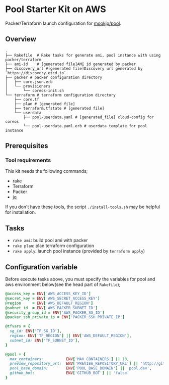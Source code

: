 Pool Starter Kit on AWS
=================

Packer/Terraform launch configuration for [mookjp/pool][mookjp].

Overview
---------

```
.
├── Rakefile  # Rake tasks for generate ami, pool instance with using packer/terraform
├── ami-id    # [generated file]AMI id generated by packer
├── discovery_url #[generated file]Discovery url generated by `https://discovery.etcd.io`
├── packer # packer configuration directory
│   ├── core.json.erb  
│   └── provisioners
│       └── coreos-init.sh
└── terraform # terraform configuration directory
    ├── core.tf
    ├── plan # [generated file]
    ├── terraform.tfstate # [generated file]
    └── userdata
        ├── pool-userdata.yaml # [generated_file] cloud-config for coreos
        └── pool-userdata.yaml.erb # userdata template for pool instance
```

Prerequisites
-------------

### Tool requirements

This kit needs the following commands;

- rake
- Terraform
- Packer
- jq

If you don't have these tools, the script `./install-tools.sh` may be helpful for installation.

Tasks
------

- `rake ami`: build pool ami with packer
- `rake plan`: plan terraform configuration
- `rake apply`: launch pool instance (provided by `terraform apply`)

Configuration variable
-------------------------

Before execute tasks above, you must specify the variables for pool and aws environment below(see  the head part of `Rakefile`);

```ruby
@access_key = ENV['AWS_ACCESS_KEY_ID']
@secret_key = ENV['AWS_SECRET_ACCESS_KEY']
@region     = ENV['AWS_DEFAULT_REGION']
@subnet_id  = ENV['AWS_PACKER_SUBNET_ID']
@security_group_id = ENV['AWS_PACKER_SG_ID']
@packer_ssh_private_ip = ENV['PACKER_SSH_PRIVATE_IP']

@tfvars = {
  sg_id: ENV['TF_SG_ID'],
  region: ENV['TF_REGION'] || ENV['AWS_DEFAULT_REGION'],
  subnet_id: ENV['TF_SUBNET_ID'],
}

@pool = {
  max_containers:          ENV['MAX_CONTAINERS'] || 10,
  preview_repository_url:  ENV['PREVIEW_REPOSITORY_URL'] || 'http://github.com/mookjp/flaskapp.git',
  pool_base_domain:        ENV['POOL_BASE_DOMAIN'] || 'pool.dev',
  github_bot:              ENV['GITHUB_BOT'] || 'false'
}
```


[mookjp]: https://github.com/mookjp/pool
